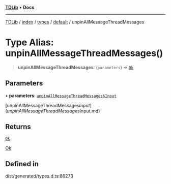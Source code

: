 [**TDLib**](../../../../../../README.md) • **Docs**

***

[TDLib](../../../../../../modules.md) / [index](../../../../../README.md) / [types](../../../README.md) / [default](../README.md) / unpinAllMessageThreadMessages

# Type Alias: unpinAllMessageThreadMessages()

> **unpinAllMessageThreadMessages**: (`parameters`) => [`Ok`](Ok.md)

## Parameters

• **parameters**: [`unpinAllMessageThreadMessages$Input`](unpinAllMessageThreadMessages$Input.md)

[unpinAllMessageThreadMessages$Input](unpinAllMessageThreadMessages$Input.md)

## Returns

[`Ok`](Ok.md)

[Ok](Ok.md)

## Defined in

dist/generated/types.d.ts:86273
